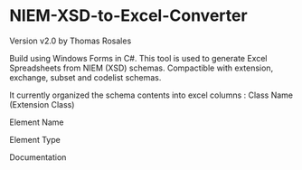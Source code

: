 # NIEM-XSD-to-Excel-Converter

Version v2.0 by Thomas Rosales

Build using Windows Forms in C#. This tool is used to generate Excel Spreadsheets from NIEM (XSD) schemas. Compactible with extension, exchange, subset and codelist schemas.

It currently organized the schema contents into excel columns :
Class Name (Extension Class)

Element Name	

Element Type

Documentation

